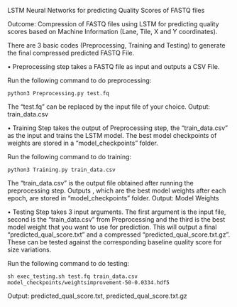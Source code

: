 LSTM Neural Networks for predicting Quality Scores of FASTQ files 

Outcome: Compression of FASTQ files using LSTM for predicting quality scores based on Machine Information (Lane, Tile, X and Y coordinates).

There are 3 basic codes (Preprocessing, Training and Testing) to generate the final compressed predicted FASTQ File. 

• Preprocessing step takes a FASTQ file as input and outputs a CSV File.

Run the following command to do preprocessing:

    python3 Preprocessing.py test.fq

The “test.fq” can be replaced by the input file of your choice.
Output: train_data.csv

• Training Step takes the output of Preprocessing step, the “train_data.csv” as the input and trains the LSTM model. The best model checkpoints of weights are stored in a “model_checkpoints” folder.

Run the following command to do training:

    python3 Training.py train_data.csv

The “train_data.csv” is the output file obtained after running the preprocessing step. Outputs , which are the best model weights after each epoch, are stored in “model_checkpoints” folder.
Output: Model Weights

• Testing Step takes 3 input arguments. The first argument is the input file, second is the “train_data.csv” from Preprocessing and the third is the best model weight that you want to use for prediction. This will output a final “predicted_qual_score.txt” and a compressed “predicted_qual_score.txt.gz”. These can be tested against the corresponding baseline quality score for size variations.

Run the following command to do testing:

    sh exec_testing.sh test.fq train_data.csv model_checkpoints/weightsimprovement-50-0.0334.hdf5

Output: predicted_qual_score.txt, predicted_qual_score.txt.gz